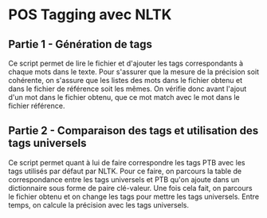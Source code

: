 # **POS Tagging avec NLTK**

## **Partie 1 - Génération de tags**

Ce script permet de lire le fichier et d'ajouter les tags correspondants à chaque mots dans le texte. Pour s'assurer que la mesure de la précision soit cohérente, on s'assure que les listes des mots dans le fichier obtenu et dans le fichier de référence soit les mêmes. On vérifie donc avant l'ajout d'un mot dans le fichier obtenu, que ce mot match avec le mot dans le fichier référence.

## **Partie 2 - Comparaison des tags et utilisation des tags universels**

Ce script permet quant à lui de faire correspondre les tags PTB avec les tags utilisés par défaut par NLTK. Pour ce faire, on parcours la table de correspondance entre les tags universels et PTB qu'on ajoute dans un dictionnaire sous forme de paire clé-valeur. Une fois cela fait, on parcours le fichier obtenu et on change les tags pour mettre les tags universels. Entre temps, on calcule la précision avec les tags universels.